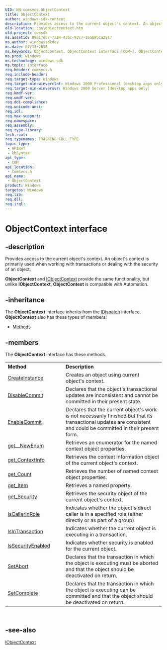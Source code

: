```yaml
---
UID: NN:comsvcs.ObjectContext
title: ObjectContext
author: windows-sdk-content
description: Provides access to the current object's context. An object's context is primarily used when working with transactions or dealing with the security of an object.
old-location: cos\objectcontext.htm
old-project: cossdk
ms.assetid: 09a17e57-7224-43bc-93c7-16ab95ca2517
ms.author: windowssdkdev
ms.date: 07/13/2018
ms.keywords: ObjectContext, ObjectContext interface [COM+], ObjectContext interface [COM+],described, _cos_ObjectContext, comsvcs/ObjectContext, cos.objectcontext
ms.prod: windows
ms.technology: windows-sdk
ms.topic: interface
req.header: comsvcs.h
req.include-header: 
req.target-type: Windows
req.target-min-winverclnt: Windows 2000 Professional [desktop apps only]
req.target-min-winversvr: Windows 2000 Server [desktop apps only]
req.kmdf-ver: 
req.umdf-ver: 
req.ddi-compliance: 
req.unicode-ansi: 
req.idl: 
req.max-support: 
req.namespace: 
req.assembly: 
req.type-library: 
tech.root: 
req.typenames: TRACKING_COLL_TYPE
topic_type:
 - APIRef
 - kbSyntax
api_type:
 - COM
api_location:
 - ComSvcs.h
api_name:
 - ObjectContext
product: Windows
targetos: Windows
req.lib: 
req.dll: 
req.irql: 
---
```


# ObjectContext interface


## -description


Provides access to the current object's context. An object's context is primarily used when working with transactions or dealing with the security of an object.

<b>ObjectContext</b> and <a href="https://msdn.microsoft.com/9395bc9a-dfe5-428a-839f-1c4ad090f636">IObjectContext</a> provide the same functionality, but unlike <b>IObjectContext</b>, <b>ObjectContext</b> is compatible with Automation.


## -inheritance

The <b xmlns:loc="http://microsoft.com/wdcml/l10n">ObjectContext</b> interface inherits from the <a href="https://msdn.microsoft.com/library/ms221608(v=VS.85).aspx">IDispatch</a> interface. <b>ObjectContext</b> also has these types of members:
<ul>
<li><a href="https://docs.microsoft.com/">Methods</a></li>
</ul>

## -members

The <b>ObjectContext</b> interface has these methods.
<table class="members" id="memberListMethods">
<tr>
<th align="left" width="37%">Method</th>
<th align="left" width="63%">Description</th>
</tr>
<tr data="declared;">
<td align="left" width="37%">
<a href="https://msdn.microsoft.com/9719f672-d706-44e3-b976-28d0d0feacd1">CreateInstance</a>
</td>
<td align="left" width="63%">
Creates an object using current object's context.

</td>
</tr>
<tr data="declared;">
<td align="left" width="37%">
<a href="https://msdn.microsoft.com/cf0e59d9-2760-445e-aa7d-8c2b78457181">DisableCommit</a>
</td>
<td align="left" width="63%">
Declares that the object's transactional updates are inconsistent and cannot be committed in their present state.

</td>
</tr>
<tr data="declared;">
<td align="left" width="37%">
<a href="https://msdn.microsoft.com/c625d3e2-8a12-4049-8997-6e57c3423acc">EnableCommit</a>
</td>
<td align="left" width="63%">
Declares that the current object's work is not necessarily finished but that its transactional updates are consistent and could be committed in their present form.

</td>
</tr>
<tr data="declared;">
<td align="left" width="37%">
<a href="https://msdn.microsoft.com/51a0ea69-c602-41db-b3a3-2cf9643c6b3a">get__NewEnum</a>
</td>
<td align="left" width="63%">
Retrieves an enumerator for the named context object properties.

</td>
</tr>
<tr data="declared;">
<td align="left" width="37%">
<a href="https://msdn.microsoft.com/1974edd5-3348-4ac4-a80c-c549f2d79161">get_ContextInfo</a>
</td>
<td align="left" width="63%">
Retrieves the context information object of the current object's context.

</td>
</tr>
<tr data="declared;">
<td align="left" width="37%">
<a href="https://msdn.microsoft.com/0844876e-6e21-4fac-9d74-01c221e1d78a">get_Count</a>
</td>
<td align="left" width="63%">
Retrieves the number of named context object properties.

</td>
</tr>
<tr data="declared;">
<td align="left" width="37%">
<a href="https://msdn.microsoft.com/fc39d63b-a210-4760-9027-eb315f63924d">get_Item</a>
</td>
<td align="left" width="63%">
Retrieves a named property.

</td>
</tr>
<tr data="declared;">
<td align="left" width="37%">
<a href="https://msdn.microsoft.com/a160d214-b807-47cd-a712-b4cad941a157">get_Security</a>
</td>
<td align="left" width="63%">
Retrieves the security object of the current object's context.

</td>
</tr>
<tr data="declared;">
<td align="left" width="37%">
<a href="https://msdn.microsoft.com/e1ef03e6-fcb2-463b-b2b3-a88e958a1d19">IsCallerInRole</a>
</td>
<td align="left" width="63%">
Indicates whether the object's direct caller is in a specified role (either directly or as part of a group).

</td>
</tr>
<tr data="declared;">
<td align="left" width="37%">
<a href="https://msdn.microsoft.com/843fa973-2c54-4026-8dd9-4ca949b3a894">IsInTransaction</a>
</td>
<td align="left" width="63%">
Indicates whether the current object is executing in a transaction.

</td>
</tr>
<tr data="declared;">
<td align="left" width="37%">
<a href="https://msdn.microsoft.com/c7b3a301-9f94-40de-a3d2-5387fb4e0596">IsSecurityEnabled</a>
</td>
<td align="left" width="63%">
Indicates whether security is enabled for the current object.

</td>
</tr>
<tr data="declared;">
<td align="left" width="37%">
<a href="https://msdn.microsoft.com/709c1752-f2fb-463e-a95e-a082cd28b110">SetAbort</a>
</td>
<td align="left" width="63%">
Declares that the transaction in which the object is executing must be aborted and that the object should be deactivated on return.

</td>
</tr>
<tr data="declared;">
<td align="left" width="37%">
<a href="https://msdn.microsoft.com/3bf3bbc2-9b4f-4dba-89ef-62c58640710b">SetComplete</a>
</td>
<td align="left" width="63%">
Declares that the transaction in which the object is executing can be committed and that the object should be deactivated on return.

</td>
</tr>
</table> 


## -see-also




<a href="https://msdn.microsoft.com/9395bc9a-dfe5-428a-839f-1c4ad090f636">IObjectContext</a>
 

 

